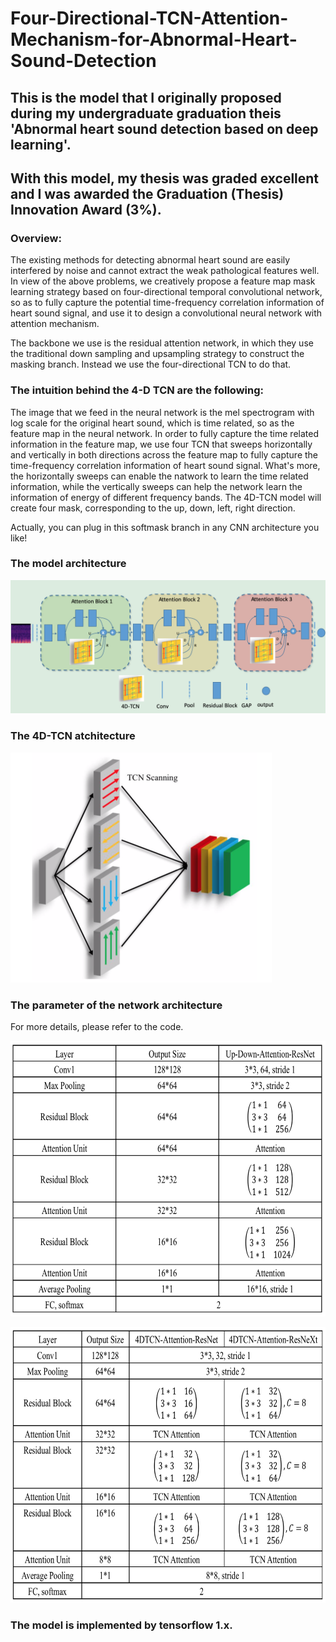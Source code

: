 # Four-Directional-TCN-Attention-Mechanism-for-Abnormal-Heart-Sound-Detection

## This is the model that I originally proposed during my undergraduate graduation theis 'Abnormal heart sound detection based on deep learning'.
## With this model, my thesis was graded excellent and I was awarded the Graduation (Thesis) Innovation Award (3%).

### Overview: 

The existing methods for detecting abnormal heart sound are easily interfered by noise and cannot extract the weak pathological features well. In view of the above problems, we creatively propose a feature map mask learning strategy based on four-directional temporal convolutional network, so as to fully capture the potential time-frequency correlation information of heart sound signal, and use it to design a convolutional neural network with attention mechanism.


The backbone we use is the residual attention network, in which they use the traditional down sampling and upsampling strategy to construct the masking branch. Instead we use the four-directional TCN to do that.

### The intuition behind the 4-D TCN are the following:

The image that we feed in the neural network is the mel spectrogram with log scale for the original heart sound, which is time related, so as the feature map in the neural network. In order to fully capture the time related information in the feature map, we use four TCN that sweeps horizontally and vertically in both directions across the feature map to fully capture the time-frequency correlation information of heart sound signal. What's more, the horizontally sweeps can enable the natwork to learn the time related information, while the vertically sweeps can help the network learn the information of energy of different frequency bands. The 4D-TCN model will create four mask, corresponding to the up, down, left, right direction. 

Actually, you can plug in this softmask branch in any CNN architecture you like!


### The model architecture

<img src = https://github.com/GuoshenLi/Four-Directional-TCN-Attention-Mechanism-for-Abnormal-Heart-Sound-Detection/blob/main/tcn_masking_model.png><br/>

### The 4D-TCN atchitecture
<img src = https://github.com/GuoshenLi/Four-Directional-TCN-Attention-Mechanism-for-Abnormal-Heart-Sound-Detection/blob/main/4dtcn.png width = '418' height = '368'/><br/>

### The parameter of the network architecture
For more details, please refer to the code.



<img src = https://github.com/GuoshenLi/Four-Directional-TCN-Attention-Mechanism-for-Abnormal-Heart-Sound-Detection/blob/main/param1.png width = '662' height = '441'><br/>

<img src = https://github.com/GuoshenLi/Four-Directional-TCN-Attention-Mechanism-for-Abnormal-Heart-Sound-Detection/blob/main/param2.png width = '662' height = '441'/><br/>

### The model is implemented by tensorflow 1.x.


